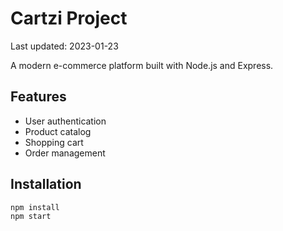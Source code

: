 # Cartzi Project

Last updated: 2023-01-23

A modern e-commerce platform built with Node.js and Express.

## Features
- User authentication
- Product catalog
- Shopping cart
- Order management

## Installation
```bash
npm install
npm start
```